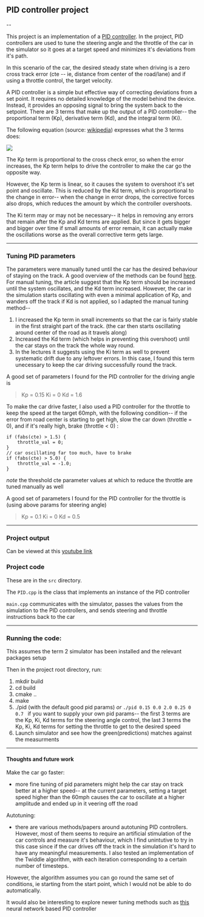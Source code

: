 ## PID controller project
--

This project is an implementation of a [PID controller](https://en.wikipedia.org/wiki/PID_controller). In the project, 
PID controllers are used to tune the steering angle and the throttle of the car in the simulator so it goes at a target speed
and minimizes it's deviations from it's path.

In this scenario of the car, the desired steady state when driving is a zero cross track error (cte -- ie, distance from 
center of the road/lane) and if using a throttle control, the target velocity. 

A PID controller
is a simple but effective way of correcting deviations from a set point. It requires no detailed knowledge of the model behind the
device. Instead, it provides an opposing signal to bring the system back to the setpoint. There are 3 terms that make up the
output of a PID controller-- the proportional term  (Kp), derivative term (Kd), and the integral term (Ki).

The following equation (source: [wikipedia](https://en.wikipedia.org/wiki/PID_controller)) expresses what the 3 terms does:

![](https://wikimedia.org/api/rest_v1/media/math/render/svg/69072d4013ea8f14ab59a8283ef216fb958870b2)

The Kp term is proportional to the cross check error, so when the error increases, the Kp term helps to drive
the controller to make the car go the opposite way.

However, the Kp term is linear, so it causes the system to overshoot it's set point and oscillate. This is 
reduced by the Kd term, which is proportional to the change in error-- when the change in error drops, the corrective
forces also drops, which reduces the amount by which the controller overshoots.

The Ki term may or may not be necessary-- it helps in removing any errors that remain after the Kp and Kd terms are applied.
But since it gets bigger and bigger over time if small amounts of error remain, it can actually make the oscillations worse as 
the overall corrective term gets large.

---
### Tuning PID parameters
The parameters were manually tuned until the car has the desired behaviour of staying on the track. A good overview 
 of the methods can be found [here](https://en.wikipedia.org/wiki/PID_controller#Overview_of_methods). For manual
 tuning, the article suggest that the Kp term should be increased until the system oscillates, and the Kd term increased.
 However, the car in the simulation starts oscillating with even a minimal application of Kp, and wanders off the track 
 if Kd is not applied, so I adapted the manual tuning method-- 
   1. I increased the Kp term in small increments so that the car is fairly stable in the first straight part of the track. (the car then starts oscillating
   around center of the road as it travels along) 
   2. Increased the Kd term (which helps in preventing this overshoot) until the car stays on the track the whole way round. 
   3. In the lectures it suggests using the Ki term as well to prevent systematic drift due to any leftover errors.
   In this case, I found this term unecessary to keep the car driving successfully round the track.
   
   A good set of parameters I found for the PID controller for the driving angle is 
   > Kp = 0.15 Ki = 0 Kd = 1.6
   
To make the car drive faster, I also used a PID controller for the throttle to keep the speed at the target 60mph, with 
the following condition-- if the error from road center is starting to get high, slow the car down (throttle = 0), and if it's really high, 
brake (throttle < 0) :  
```
if (fabs(cte) > 1.5) {
    throttle_val = 0;
}
// car oscillating far too much, have to brake
if (fabs(cte) > 5.0) {
    throttle_val = -1.0;
}
```
*note* the threshold cte parameter values at which to reduce the throttle are tuned manually as well

A good set of parameters I found for the PID controller for the throttle is (using above params for steering angle)
   > Kp = 0.1 Ki = 0 Kd = 0.5

----

### Project output
Can be viewed at this [youtube link](https://youtu.be/RHsDqGic7qc)

### Project code

These are in the `src` directory. 

The `PID.cpp` is the class
that implements an instance of the PID controller 

`main.cpp` communicates with the simulator, passes the values from the simulation to the PID controllers, and sends steering
and throttle instructions back to the car

--- 
### Running the code:
This assumes the term 2 simulator has been installed and the relevant
packages setup

Then in the project root directory, run:

1. mkdir build
2. cd build
3. cmake ..
4. make
5. ./pid (with the default good pid params) _or_  `./pid 0.15 0.0 2.0 0.25 0 0.7 ` if you want to 
supply your own pid params-- the first 3 terms are the Kp, Ki, Kd terms for the steering angle control, 
the last 3 terms the Kp, Ki, Kd terms for setting the throttle to get to the desired speed
6. Launch simulator and see how the green(predictions) matches 
against the measurments

---

#### Thoughts and future work
Make the car go faster:
- more fine tuning of pid parameters might help the car stay on track better at a higher speed-- at the current parameters,
setting a target speed higher than the 60mph causes the car to oscillate at a higher amplitude and ended up in it veering 
off the road

Autotuning:
- there are various methods/papers around autotuning PID controllers. However, most of them seems to require
an artificial stimulation of the car controls and measure it's behaviour, which I find unintutive to try in this case 
since if the car drives off the track in the simulation it's hard to have any meaningful measurements. I also tested 
an implementation of the Twiddle algorithm, with each iteration corresponding to a certain number of timesteps.

However, the algorithm assumes you can go round the same set of 
conditions, ie starting from the start point, which I would not be able to do automatically.

It would also be interesting to explore newer tuning methods such as [this](https://www.ncbi.nlm.nih.gov/pmc/articles/PMC5038707/)
neural network based PID controller

